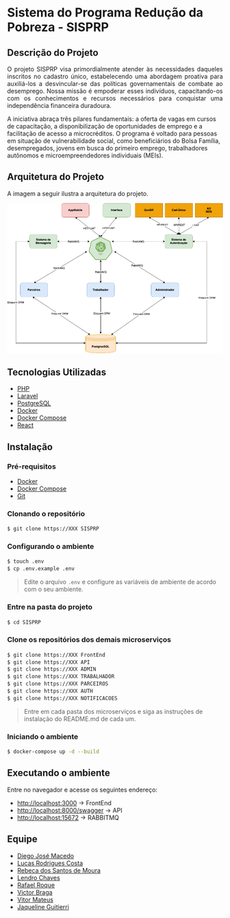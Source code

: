 # Sistema do Programa Redução da Pobreza - SISPRP

## Descrição do Projeto
<p align="justify">O projeto SISPRP visa primordialmente atender às necessidades daqueles inscritos no cadastro único, estabelecendo uma abordagem proativa para auxiliá-los a desvincular-se das políticas governamentais de combate ao desemprego. Nossa missão é empoderar esses indivíduos, capacitando-os com os conhecimentos e recursos necessários para conquistar uma independência financeira duradoura.</p>
<p>
A iniciativa abraça três pilares fundamentais: a oferta de vagas em cursos de capacitação, a disponibilização de oportunidades de emprego e a facilitação de acesso a microcréditos. O programa é voltado para pessoas em situação de vulnerabilidade social, como beneficiários do Bolsa Família, desempregados, jovens em busca do primeiro emprego, trabalhadores autônomos e microempreendedores individuais (MEIs).</p>

## Arquitetura do Projeto

A imagem a seguir ilustra a arquitetura do projeto.

![Arquitetura do Projeto](ArquiteturaProgredir.png)

## Tecnologias Utilizadas
* [PHP](https://www.php.net/)
* [Laravel](https://laravel.com/)
* [PostgreSQL](https://www.postgresql.org/)
* [Docker](https://www.docker.com/)
* [Docker Compose](https://docs.docker.com/compose/)
* [React](https://pt-br.reactjs.org/)

## Instalação
### Pré-requisitos
* [Docker](https://www.docker.com/)
* [Docker Compose](https://docs.docker.com/compose/)
* [Git](https://git-scm.com/)

### Clonando o repositório
```bash
$ git clone https://XXX SISPRP
```

### Configurando o ambiente
```bash
$ touch .env
$ cp .env.example .env
``` 

> Edite o arquivo `.env` e configure as variáveis de ambiente de acordo com o seu ambiente.

### Entre na pasta do projeto
```bash
$ cd SISPRP
```

### Clone os repositórios dos demais microserviços
```bash
$ git clone https://XXX FrontEnd
$ git clone https://XXX API
$ git clone https://XXX ADMIN
$ git clone https://XXX TRABALHADOR
$ git clone https://XXX PARCEIROS
$ git clone https://XXX AUTH
$ git clone https://XXX NOTIFICACOES
```

> Entre em cada pasta dos microserviços e siga as instruções de instalação do README.md de cada um.

### Iniciando o ambiente
```bash
$ docker-compose up -d --build
``` 

## Executando o ambiente
 Entre no navegador e acesse os seguintes  endereço:
 
 - [http://localhost:3000](http://localhost:3000) -> FrontEnd
 - [http://localhost:8000/swagger](http://localhost:8000/swagger) -> API
 - [http://localhost:15672](http://localhost:15672) -> RABBITMQ

## Equipe
* [Diego José Macedo](mailto:diegomacedo@ibict.br)
* [Lucas Rodrigues Costa](mailto:lucasrodrigues@ibict.br)
* [Rebeca dos Santos de Moura](mailto:rebecamoura@ibict.br)
* [Lendro Chaves](mailto:leandrochaves@ibict.br)
* [Rafael Roque](mailto:rafaelroque@ibict.br)
* [Victor Braga](mailto:victorbraga@ibict.br)
* [Vitor Mateus](mailto:vitormateus@ibict.br)
* [Jaqueline Guitierri](mailto:jaquelineguitierri@ibict.br)

